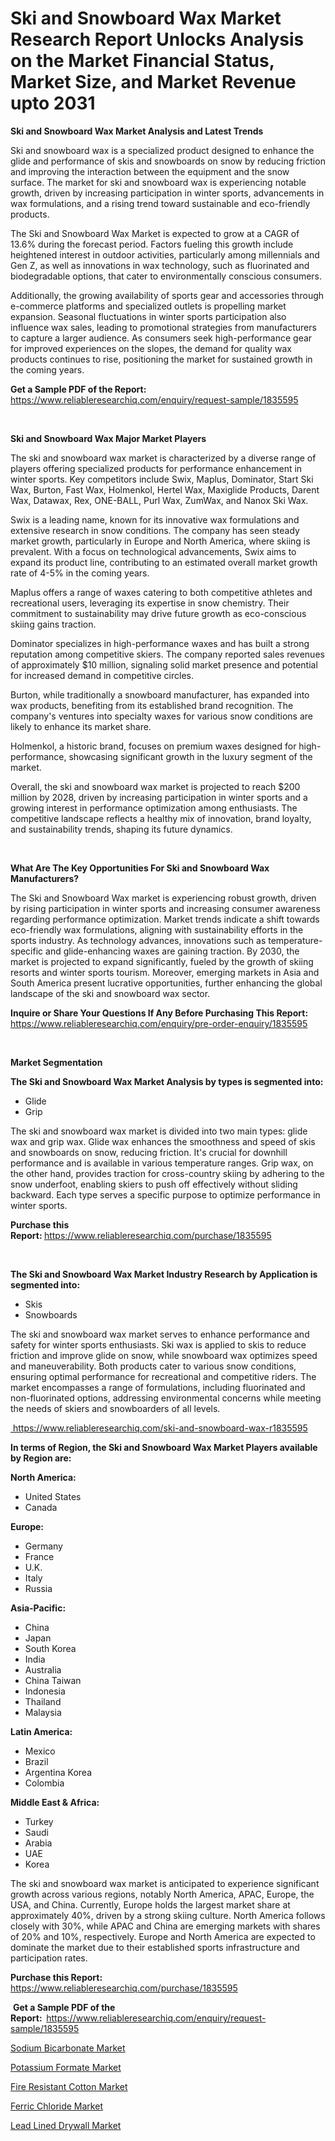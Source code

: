<p><h1>Ski and Snowboard Wax Market Research Report Unlocks Analysis on the Market Financial Status, Market Size, and Market Revenue upto 2031</h1></p><p><strong>Ski and Snowboard Wax Market Analysis and Latest Trends</strong></p>
<p><p>Ski and snowboard wax is a specialized product designed to enhance the glide and performance of skis and snowboards on snow by reducing friction and improving the interaction between the equipment and the snow surface. The market for ski and snowboard wax is experiencing notable growth, driven by increasing participation in winter sports, advancements in wax formulations, and a rising trend toward sustainable and eco-friendly products.</p><p>The Ski and Snowboard Wax Market is expected to grow at a CAGR of 13.6% during the forecast period. Factors fueling this growth include heightened interest in outdoor activities, particularly among millennials and Gen Z, as well as innovations in wax technology, such as fluorinated and biodegradable options, that cater to environmentally conscious consumers. </p><p>Additionally, the growing availability of sports gear and accessories through e-commerce platforms and specialized outlets is propelling market expansion. Seasonal fluctuations in winter sports participation also influence wax sales, leading to promotional strategies from manufacturers to capture a larger audience. As consumers seek high-performance gear for improved experiences on the slopes, the demand for quality wax products continues to rise, positioning the market for sustained growth in the coming years.</p></p>
<p><strong>Get a Sample PDF of the Report:&nbsp;</strong> <a href="https://www.reliableresearchiq.com/enquiry/request-sample/1835595?utm_campaign=1738&utm_medium=2&utm_source=Github&utm_content=ia&utm_term=16102024&utm_id=ski-and-snowboard-wax">https://www.reliableresearchiq.com/enquiry/request-sample/1835595</a></p>
<p>&nbsp;</p>
<p><strong>Ski and Snowboard Wax Major Market Players</strong></p>
<p><p>The ski and snowboard wax market is characterized by a diverse range of players offering specialized products for performance enhancement in winter sports. Key competitors include Swix, Maplus, Dominator, Start Ski Wax, Burton, Fast Wax, Holmenkol, Hertel Wax, Maxiglide Products, Darent Wax, Datawax, Rex, ONE-BALL, Purl Wax, ZumWax, and Nanox Ski Wax.</p><p>Swix is a leading name, known for its innovative wax formulations and extensive research in snow conditions. The company has seen steady market growth, particularly in Europe and North America, where skiing is prevalent. With a focus on technological advancements, Swix aims to expand its product line, contributing to an estimated overall market growth rate of 4-5% in the coming years.</p><p>Maplus offers a range of waxes catering to both competitive athletes and recreational users, leveraging its expertise in snow chemistry. Their commitment to sustainability may drive future growth as eco-conscious skiing gains traction. </p><p>Dominator specializes in high-performance waxes and has built a strong reputation among competitive skiers. The company reported sales revenues of approximately $10 million, signaling solid market presence and potential for increased demand in competitive circles.</p><p>Burton, while traditionally a snowboard manufacturer, has expanded into wax products, benefiting from its established brand recognition. The company's ventures into specialty waxes for various snow conditions are likely to enhance its market share.</p><p>Holmenkol, a historic brand, focuses on premium waxes designed for high-performance, showcasing significant growth in the luxury segment of the market.</p><p>Overall, the ski and snowboard wax market is projected to reach $200 million by 2028, driven by increasing participation in winter sports and a growing interest in performance optimization among enthusiasts. The competitive landscape reflects a healthy mix of innovation, brand loyalty, and sustainability trends, shaping its future dynamics.</p></p>
<p>&nbsp;</p>
<p><strong>What Are The Key Opportunities For Ski and Snowboard Wax Manufacturers?</strong></p>
<p><p>The Ski and Snowboard Wax market is experiencing robust growth, driven by rising participation in winter sports and increasing consumer awareness regarding performance optimization. Market trends indicate a shift towards eco-friendly wax formulations, aligning with sustainability efforts in the sports industry. As technology advances, innovations such as temperature-specific and glide-enhancing waxes are gaining traction. By 2030, the market is projected to expand significantly, fueled by the growth of skiing resorts and winter sports tourism. Moreover, emerging markets in Asia and South America present lucrative opportunities, further enhancing the global landscape of the ski and snowboard wax sector.</p></p>
<p><strong>Inquire or Share Your Questions If Any Before Purchasing This Report:</strong> <a href="https://www.reliableresearchiq.com/enquiry/pre-order-enquiry/1835595?utm_campaign=1738&utm_medium=2&utm_source=Github&utm_content=ia&utm_term=16102024&utm_id=ski-and-snowboard-wax">https://www.reliableresearchiq.com/enquiry/pre-order-enquiry/1835595</a></p>
<p>&nbsp;</p>
<p><strong>Market Segmentation</strong></p>
<p><strong>The Ski and Snowboard Wax Market Analysis by types is segmented into:</strong></p>
<p><ul><li>Glide</li><li>Grip</li></ul></p>
<p><p>The ski and snowboard wax market is divided into two main types: glide wax and grip wax. Glide wax enhances the smoothness and speed of skis and snowboards on snow, reducing friction. It's crucial for downhill performance and is available in various temperature ranges. Grip wax, on the other hand, provides traction for cross-country skiing by adhering to the snow underfoot, enabling skiers to push off effectively without sliding backward. Each type serves a specific purpose to optimize performance in winter sports.</p></p>
<p><strong>Purchase this Report:&nbsp;</strong><a href="https://www.reliableresearchiq.com/purchase/1835595?utm_campaign=1738&utm_medium=2&utm_source=Github&utm_content=ia&utm_term=16102024&utm_id=ski-and-snowboard-wax">https://www.reliableresearchiq.com/purchase/1835595</a></p>
<p>&nbsp;</p>
<p><strong>The Ski and Snowboard Wax Market Industry Research by Application is segmented into:</strong></p>
<p><ul><li>Skis</li><li>Snowboards</li></ul></p>
<p><p>The ski and snowboard wax market serves to enhance performance and safety for winter sports enthusiasts. Ski wax is applied to skis to reduce friction and improve glide on snow, while snowboard wax optimizes speed and maneuverability. Both products cater to various snow conditions, ensuring optimal performance for recreational and competitive riders. The market encompasses a range of formulations, including fluorinated and non-fluorinated options, addressing environmental concerns while meeting the needs of skiers and snowboarders of all levels.</p></p>
<p><a href="https://www.reliableresearchiq.com/ski-and-snowboard-wax-r1835595?utm_campaign=1738&utm_medium=2&utm_source=Github&utm_content=ia&utm_term=16102024&utm_id=ski-and-snowboard-wax">&nbsp;https://www.reliableresearchiq.com/ski-and-snowboard-wax-r1835595</a></p>
<p><strong>In terms of Region, the Ski and Snowboard Wax Market Players available by Region are:</strong></p>
<p>
    <p> <strong> North America: </strong>
        <ul>
            <li>United States</li>
            <li>Canada</li>
        </ul>
        </p> 
    <p> <strong> Europe: </strong>
        <ul>
            <li>Germany</li>
            <li>France</li>
            <li>U.K.</li>
            <li>Italy</li>
            <li>Russia</li>
        </ul>
        </p> 
    <p> <strong> Asia-Pacific: </strong>
        <ul>
            <li>China</li>
            <li>Japan</li>
            <li>South Korea</li>
            <li>India</li>
            <li>Australia</li>
            <li>China Taiwan</li>
            <li>Indonesia</li>
            <li>Thailand</li>
            <li>Malaysia</li>
        </ul>
        </p> 
    <p> <strong> Latin America: </strong>
        <ul>
            <li>Mexico</li>
            <li>Brazil</li>
            <li>Argentina Korea</li>
            <li>Colombia</li>
        </ul>
        </p> 
    <p> <strong> Middle East & Africa: </strong>
        <ul>
            <li>Turkey</li>
            <li>Saudi</li>
            <li>Arabia</li>
            <li>UAE</li>
            <li>Korea</li>
        </ul>
    </p>
    </p>
<p><p>The ski and snowboard wax market is anticipated to experience significant growth across various regions, notably North America, APAC, Europe, the USA, and China. Currently, Europe holds the largest market share at approximately 40%, driven by a strong skiing culture. North America follows closely with 30%, while APAC and China are emerging markets with shares of 20% and 10%, respectively. Europe and North America are expected to dominate the market due to their established sports infrastructure and participation rates.</p></p>
<p><strong>Purchase this Report: </strong><a href="https://www.reliableresearchiq.com/purchase/1835595?utm_campaign=1738&utm_medium=2&utm_source=Github&utm_content=ia&utm_term=16102024&utm_id=ski-and-snowboard-wax">https://www.reliableresearchiq.com/purchase/1835595</a></p>
<p>&nbsp;<strong>Get a Sample PDF of the Report:&nbsp;&nbsp;</strong><a href="https://www.reliableresearchiq.com/enquiry/request-sample/1835595?utm_campaign=1738&utm_medium=2&utm_source=Github&utm_content=ia&utm_term=16102024&utm_id=ski-and-snowboard-wax">https://www.reliableresearchiq.com/enquiry/request-sample/1835595</a></p>
<p><strong></strong></p>
<p><p><a href="https://www.linkedin.com/pulse/investing-sodium-bicarbonate-market-trends-leading-products-nj7kc?utm_campaign=1738&utm_medium=2&utm_source=Github&utm_content=ia&utm_term=16102024&utm_id=ski-and-snowboard-wax">Sodium Bicarbonate Market</a></p><p><a href="https://www.linkedin.com/pulse/potassium-formate-market-essentials-key-players-demand-drivers-j0syc?utm_campaign=1738&utm_medium=2&utm_source=Github&utm_content=ia&utm_term=16102024&utm_id=ski-and-snowboard-wax">Potassium Formate Market</a></p><p><a href="https://www.linkedin.com/pulse/mapping-fire-resistant-cotton-market-trends-challenges-breakthroughs-bytlc?utm_campaign=1738&utm_medium=2&utm_source=Github&utm_content=ia&utm_term=16102024&utm_id=ski-and-snowboard-wax">Fire Resistant Cotton Market</a></p><p><a href="https://www.linkedin.com/pulse/ferric-chloride-market-evolution-future-outlook-forecasting-whdlc?utm_campaign=1738&utm_medium=2&utm_source=Github&utm_content=ia&utm_term=16102024&utm_id=ski-and-snowboard-wax">Ferric Chloride Market</a></p><p><a href="https://www.linkedin.com/pulse/global-perspectives-lead-lined-drywall-market-trends-forecast-lmdjc?utm_campaign=1738&utm_medium=2&utm_source=Github&utm_content=ia&utm_term=16102024&utm_id=ski-and-snowboard-wax">Lead Lined Drywall Market</a></p></p>